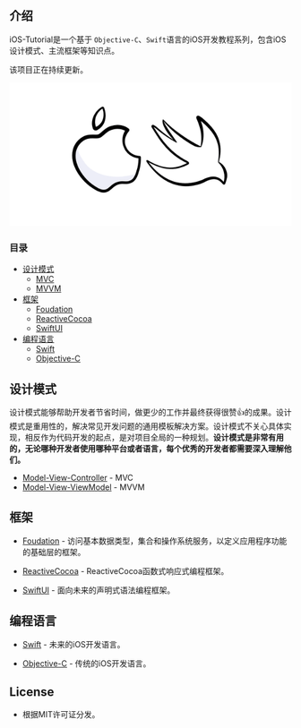 ## 介绍

iOS-Tutorial是一个基于 `Objective-C`、`Swift`语言的iOS开发教程系列，包含iOS设计模式、主流框架等知识点。

该项目正在持续更新。

<p align="center">
<img src="/resources/back.png">
</p>

### 目录
- [设计模式](#设计模式)
  - [MVC](#MVC)
  - [MVVM](#MVVM)
- [框架](#框架)
  - [Foudation](#Foudation)
  - [ReactiveCocoa](#ReactiveCocoa)
  - [SwiftUI](#SwiftUI)
- [编程语言](#编程语言)
  - [Swift](#Swift)
  - [Objective-C](#Objective-C)

## 设计模式
设计模式能够帮助开发者节省时间，做更少的工作并最终获得很赞👍的成果。设计模式是重用性的，解决常见开发问题的通用模板解决方案。设计模式不关心具体实现，相反作为代码开发的起点，是对项目全局的一种规划。**设计模式是非常有用的，无论哪种开发者使用哪种平台或者语言，每个优秀的开发者都需要深入理解他们。**

- [Model-View-Controller](https://github.com/ChinaWxq/iOS-Tutorial/tree/master/Design%20Patterns/Model-View-Controller) - MVC
- [Model-View-ViewModel](https://github.com/ChinaWxq/iOS-Tutorial/tree/master/Design%20Patterns/Model-View-ViewModel) - MVVM

## 框架

- [Foudation](https://github.com/ChinaWxq/iOS-Tutorial/tree/master/Foudation) - 访问基本数据类型，集合和操作系统服务，以定义应用程序功能的基础层的框架。

- [ReactiveCocoa](https://github.com/ChinaWxq/iOS-Tutorial/tree/master/ReactiveCocoa) - ReactiveCocoa函数式响应式编程框架。

- [SwiftUI](https://github.com/ChinaWxq/iOS-Tutorial/tree/master/SwiftUI) - 面向未来的声明式语法编程框架。

## 编程语言

- [Swift](https://github.com/ChinaWxq/iOS-Tutorial/tree/master/Language/Swift) - 未来的iOS开发语言。

- [Objective-C]() - 传统的iOS开发语言。

## License

- 根据MIT许可证分发。